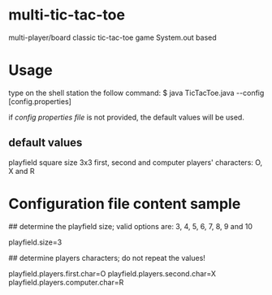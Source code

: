 # multi-tic-tac-toe
multi-player/board classic tic-tac-toe game System.out based 

# Usage

type on the shell station the follow command:
    $ java TicTacToe.java --config \[config.properties]
    
if *config properties file* is not provided, the default values will be used.

## default values

playfield square size 3x3
first, second and computer players' characters: O, X and R

# Configuration file content sample

\## determine the playfield size; valid options are: 3, 4, 5, 6, 7, 8, 9 and 10

playfield.size=3 

\## determine players characters; do not repeat the values!

playfield.players.first.char=O
playfield.players.second.char=X
playfield.players.computer.char=R
